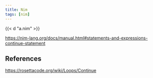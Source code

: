 ```yaml
---
title: Nim
tags: [nim]
---
```


{{< d "a.nim" >}}

<https://nim-lang.org/docs/manual.html#statements-and-expressions-continue-statement>

## References

<https://rosettacode.org/wiki/Loops/Continue>
